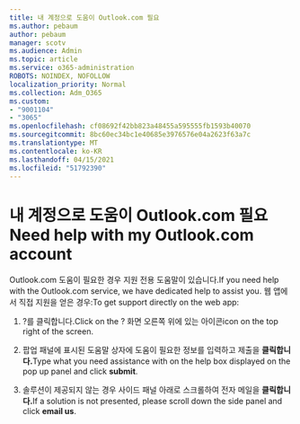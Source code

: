 ```yaml
---
title: 내 계정으로 도움이 Outlook.com 필요
ms.author: pebaum
author: pebaum
manager: scotv
ms.audience: Admin
ms.topic: article
ms.service: o365-administration
ROBOTS: NOINDEX, NOFOLLOW
localization_priority: Normal
ms.collection: Adm_O365
ms.custom:
- "9001104"
- "3065"
ms.openlocfilehash: cf08692f42bb823a48455a595555fb1593b40070
ms.sourcegitcommit: 8bc60ec34bc1e40685e3976576e04a2623f63a7c
ms.translationtype: MT
ms.contentlocale: ko-KR
ms.lasthandoff: 04/15/2021
ms.locfileid: "51792390"
---
```

# <a name="need-help-with-my-outlookcom-account"></a><span data-ttu-id="aa352-102">내 계정으로 도움이 Outlook.com 필요</span><span class="sxs-lookup"><span data-stu-id="aa352-102">Need help with my Outlook.com account</span></span>

<span data-ttu-id="aa352-103">Outlook.com 도움이 필요한 경우 지원 전용 도움말이 있습니다.</span><span class="sxs-lookup"><span data-stu-id="aa352-103">If you need help with the Outlook.com service, we have dedicated help to assist you.</span></span> <span data-ttu-id="aa352-104">웹 앱에서 직접 지원을 얻은 경우:</span><span class="sxs-lookup"><span data-stu-id="aa352-104">To get support directly on the web app:</span></span> 

1. <span data-ttu-id="aa352-105">?를 클릭합니다.</span><span class="sxs-lookup"><span data-stu-id="aa352-105">Click on the ?</span></span> <span data-ttu-id="aa352-106">화면 오른쪽 위에 있는 아이콘</span><span class="sxs-lookup"><span data-stu-id="aa352-106">icon on the top right of the screen.</span></span> 

2. <span data-ttu-id="aa352-107">팝업 패널에 표시된 도움말 상자에 도움이 필요한 정보를 입력하고 제출을 **클릭합니다.**</span><span class="sxs-lookup"><span data-stu-id="aa352-107">Type what you need assistance with on the help box displayed on the pop up panel and click **submit**.</span></span> 

3. <span data-ttu-id="aa352-108">솔루션이 제공되지 않는 경우 사이드 패널 아래로 스크롤하여 전자 메일을 **클릭합니다.**</span><span class="sxs-lookup"><span data-stu-id="aa352-108">If a solution is not presented, please scroll down the side panel and click **email us**.</span></span>
